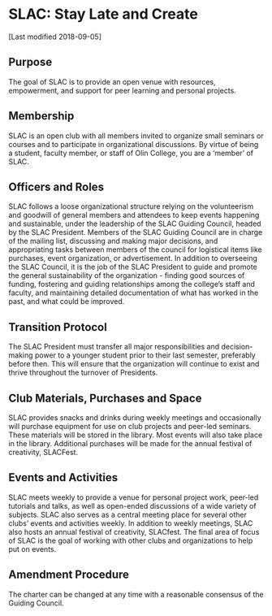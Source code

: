 # SLAC: Stay Late and Create
[Last modified 2018-09-05]

## Purpose
The goal of SLAC is to provide an open venue with resources, empowerment, and support for peer learning and personal projects.

## Membership 
SLAC is an open club with all members invited to organize small seminars or courses and to participate in organizational discussions. By virtue of being a student, faculty member, or staff of Olin College, you are a ‘member’ of SLAC.

## Officers and Roles 
SLAC follows a loose organizational structure relying on the volunteerism and goodwill of general members and attendees to keep events happening and sustainable, under the leadership of the SLAC Guiding Council, headed by the SLAC President. 
Members of the SLAC Guiding Council are in charge of the mailing list, discussing and making major decisions, and appropriating tasks between members of the council for logistical items like purchases, event organization, or advertisement.
In addition to overseeing the SLAC Council, it is the job of the SLAC President to guide and promote the general sustainability of the organization - finding good sources of funding, fostering and guiding relationships among the college’s staff and faculty, and maintaining detailed documentation of what has worked in the past, and what could be improved.

## Transition Protocol
The SLAC President must transfer all major responsibilities and decision-making power to a younger student prior to their last semester, preferably before then. This will ensure that the organization will continue to exist and thrive throughout the turnover of Presidents.

## Club Materials, Purchases and Space
SLAC provides snacks and drinks during weekly meetings and occasionally will purchase equipment for use on club projects and peer-led seminars. These materials will be stored in the library. Most events will also take place in the library. Additional purchases will be made for the annual festival of creativity, SLACFest.

## Events and Activities
SLAC meets weekly to provide a venue for personal project work, peer-led tutorials and talks, as well as open-ended discussions of a wide variety of subjects. SLAC also serves as a central meeting place for several other clubs’ events and activities weekly. In addition to weekly meetings, SLAC also hosts an annual festival of creativity, SLACfest. The final area of focus of SLAC is the goal of working with other clubs and organizations to help put on events.

## Amendment Procedure 
The charter can be changed at any time with a reasonable consensus of the Guiding Council.
